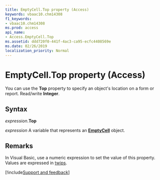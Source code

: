 ```yaml
---
title: EmptyCell.Top property (Access)
keywords: vbaac10.chm14308
f1_keywords:
- vbaac10.chm14308
ms.prod: access
api_name:
- Access.EmptyCell.Top
ms.assetid: ddd720f0-441f-4ac3-ca95-ecfc4408569e
ms.date: 02/26/2019
localization_priority: Normal
---
```



# EmptyCell.Top property (Access)

You can use the **Top** property to specify an object's location on a form or report. Read/write **Integer**. 


## Syntax

_expression_.**Top**

_expression_ A variable that represents an **[EmptyCell](Access.EmptyCell.md)** object.


## Remarks

In Visual Basic, use a numeric expression to set the value of this property. Values are expressed in [twips](../language/glossary/vbe-glossary.md#twip).




[!include[Support and feedback](~/includes/feedback-boilerplate.md)]